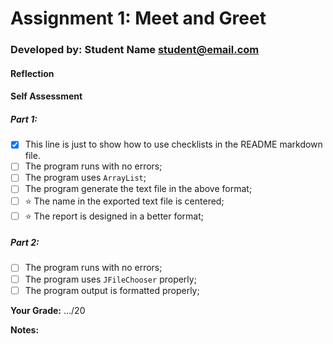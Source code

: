 # Assignment 1: Meet and Greet
[//]: <> (replace the following line with your info)
### Developed by: Student Name <student@email.com>

#### Reflection
[//]: <> (share your thoughts on the assignment, things you learnt and would like to remember when you look back at this assignment)


#### Self Assessment
##### Part 1:
- [x] This line is just to show how to use checklists in the README markdown file.
- [ ] The program runs with no errors;
- [ ] The program uses `ArrayList`;
- [ ] The program generate the text file in the above format;
- [ ] ⭐️ The name in the exported text file is centered;
- [ ] ️️⭐️ The report is designed in a better format;

##### Part 2:
- [ ] The program runs with no errors;
- [ ] The program uses `JFileChooser` properly;
- [ ] The program output is formatted properly;

**Your Grade:** .../20

**Notes:**